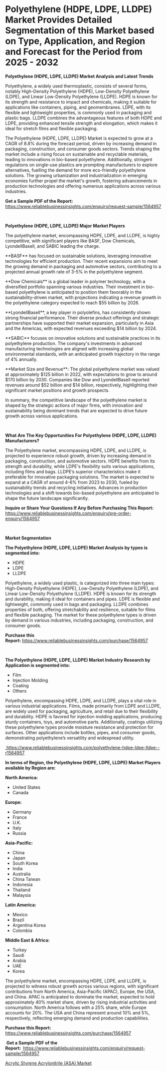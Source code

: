 <p><h1>Polyethylene (HDPE, LDPE, LLDPE) Market Provides Detailed Segmentation of this Market based on Type, Application, and Region and Forecast for the Period from 2025 - 2032</h1></p><p><strong>Polyethylene (HDPE, LDPE, LLDPE) Market Analysis and Latest Trends</strong></p>
<p><p>Polyethylene, a widely used thermoplastic, consists of several forms, notably High-Density Polyethylene (HDPE), Low-Density Polyethylene (LDPE), and Linear Low-Density Polyethylene (LLDPE). HDPE is known for its strength and resistance to impact and chemicals, making it suitable for applications like containers, piping, and geomembranes. LDPE, with its flexible and lightweight properties, is commonly used in packaging and plastic bags. LLDPE combines the advantageous features of both HDPE and LDPE, providing enhanced tensile strength and elongation, which makes it ideal for stretch films and flexible packaging.</p><p>The Polyethylene (HDPE, LDPE, LLDPE) Market is expected to grow at a CAGR of 8.8% during the forecast period, driven by increasing demand in packaging, construction, and consumer goods sectors. Trends shaping the market include a rising focus on sustainable and recyclable materials, leading to innovations in bio-based polyethylene. Additionally, stringent regulations on single-use plastics are prompting manufacturers to explore alternatives, fuelling the demand for more eco-friendly polyethylene solutions. The growing urbanization and industrialization in emerging economies further propel the market's growth, fostering advancements in production technologies and offering numerous applications across various industries.</p></p>
<p><strong>Get a Sample PDF of the Report:&nbsp;</strong> <a href="https://www.reliablebusinessinsights.com/enquiry/request-sample/1564957?utm_campaign=2220&utm_medium=2&utm_source=Github&utm_content=ia&utm_term=01022025&utm_id=polyethylene-hdpe-ldpe-lldpe">https://www.reliablebusinessinsights.com/enquiry/request-sample/1564957</a></p>
<p>&nbsp;</p>
<p><strong>Polyethylene (HDPE, LDPE, LLDPE) Major Market Players</strong></p>
<p><p>The polyethylene market, encompassing HDPE, LDPE, and LLDPE, is highly competitive, with significant players like BASF, Dow Chemicals, LyondellBasell, and SABIC leading the charge.</p><p>**BASF** has focused on sustainable solutions, leveraging innovative technologies for efficient production. Their recent expansions aim to meet the growing demand in packaging and automotive sectors, contributing to a projected annual growth rate of 3-5% in the polyethylene segment.</p><p>**Dow Chemicals** is a global leader in polymer technology, with a diversified portfolio spanning various industries. Their investment in bio-based polyethylene is anticipated to position them favorably in the sustainability-driven market, with projections indicating a revenue growth in the polyethylene category expected to reach $55 billion by 2026.</p><p>**LyondellBasell**, a key player in polyolefins, has consistently shown strong financial performance. Their diverse product offerings and strategic partnerships have supported their market expansion, particularly in Asia and the Americas, with expected revenues exceeding $14 billion by 2024.</p><p>**SABIC** focuses on innovative solutions and sustainable practices in its polyethylene production. The company's investments in advanced manufacturing technologies are aligned with increasing global environmental standards, with an anticipated growth trajectory in the range of 4% annually.</p><p>**Market Size and Revenue**: The global polyethylene market was valued at approximately $125 billion in 2022, with expectations to grow to around $170 billion by 2030. Companies like Dow and LyondellBasell reported revenues around $52 billion and $14 billion, respectively, highlighting their significant market positions and growth prospects.</p><p>In summary, the competitive landscape of the polyethylene market is shaped by the strategic actions of major firms, with innovation and sustainability being dominant trends that are expected to drive future growth across various applications.</p></p>
<p>&nbsp;</p>
<p><strong>What Are The Key Opportunities For Polyethylene (HDPE, LDPE, LLDPE) Manufacturers?</strong></p>
<p><p>The Polyethylene market, encompassing HDPE, LDPE, and LLDPE, is projected to experience robust growth, driven by increasing demand in packaging, construction, and automotive sectors. HDPE benefits from its strength and durability, while LDPE's flexibility suits various applications, including films and bags. LLDPE’s superior characteristics make it preferable for innovative packaging solutions. The market is expected to expand at a CAGR of around 4-6% from 2023 to 2030, fueled by sustainability trends and recycling initiatives. Advances in production technologies and a shift towards bio-based polyethylene are anticipated to shape the future landscape significantly.</p></p>
<p><strong>Inquire or Share Your Questions If Any Before Purchasing This Report:</strong> <a href="https://www.reliablebusinessinsights.com/enquiry/pre-order-enquiry/1564957?utm_campaign=2220&utm_medium=2&utm_source=Github&utm_content=ia&utm_term=01022025&utm_id=polyethylene-hdpe-ldpe-lldpe">https://www.reliablebusinessinsights.com/enquiry/pre-order-enquiry/1564957</a></p>
<p>&nbsp;</p>
<p><strong>Market Segmentation</strong></p>
<p><strong>The Polyethylene (HDPE, LDPE, LLDPE) Market Analysis by types is segmented into:</strong></p>
<p><ul><li>HDPE</li><li>LDPE</li><li>LLDPE</li></ul></p>
<p><p>Polyethylene, a widely used plastic, is categorized into three main types: High-Density Polyethylene (HDPE), Low-Density Polyethylene (LDPE), and Linear Low-Density Polyethylene (LLDPE). HDPE is known for its strength and durability, making it ideal for containers and pipes. LDPE is flexible and lightweight, commonly used in bags and packaging. LLDPE combines properties of both, offering stretchability and resilience, suitable for films and flexible packaging. The market for these polyethylene types is driven by demand in various industries, including packaging, construction, and consumer goods.</p></p>
<p><strong>Purchase this Report:&nbsp;</strong><a href="https://www.reliablebusinessinsights.com/purchase/1564957?utm_campaign=2220&utm_medium=2&utm_source=Github&utm_content=ia&utm_term=01022025&utm_id=polyethylene-hdpe-ldpe-lldpe">https://www.reliablebusinessinsights.com/purchase/1564957</a></p>
<p>&nbsp;</p>
<p><strong>The Polyethylene (HDPE, LDPE, LLDPE) Market Industry Research by Application is segmented into:</strong></p>
<p><ul><li>Film</li><li>Injection Molding</li><li>Coating</li><li>Others</li></ul></p>
<p><p>Polyethylene, encompassing HDPE, LDPE, and LLDPE, plays a vital role in various industrial applications. Films, made primarily from LDPE and LLDPE, are widely used for packaging, agriculture, and retail due to their flexibility and durability. HDPE is favored for injection molding applications, producing sturdy containers, toys, and automotive parts. Additionally, coatings utilizing these polyethylene types provide moisture resistance and protection for surfaces. Other applications include bottles, pipes, and consumer goods, demonstrating polyethylene’s versatility and widespread utility.</p></p>
<p><a href="https://www.reliablebusinessinsights.com/polyethylene-hdpe-ldpe-lldpe--r1564957?utm_campaign=2220&utm_medium=2&utm_source=Github&utm_content=ia&utm_term=01022025&utm_id=polyethylene-hdpe-ldpe-lldpe">&nbsp;https://www.reliablebusinessinsights.com/polyethylene-hdpe-ldpe-lldpe--r1564957</a></p>
<p><strong>In terms of Region, the Polyethylene (HDPE, LDPE, LLDPE) Market Players available by Region are:</strong></p>
<p>
    <p> <strong> North America: </strong>
        <ul>
            <li>United States</li>
            <li>Canada</li>
        </ul>
        </p> 
    <p> <strong> Europe: </strong>
        <ul>
            <li>Germany</li>
            <li>France</li>
            <li>U.K.</li>
            <li>Italy</li>
            <li>Russia</li>
        </ul>
        </p> 
    <p> <strong> Asia-Pacific: </strong>
        <ul>
            <li>China</li>
            <li>Japan</li>
            <li>South Korea</li>
            <li>India</li>
            <li>Australia</li>
            <li>China Taiwan</li>
            <li>Indonesia</li>
            <li>Thailand</li>
            <li>Malaysia</li>
        </ul>
        </p> 
    <p> <strong> Latin America: </strong>
        <ul>
            <li>Mexico</li>
            <li>Brazil</li>
            <li>Argentina Korea</li>
            <li>Colombia</li>
        </ul>
        </p> 
    <p> <strong> Middle East & Africa: </strong>
        <ul>
            <li>Turkey</li>
            <li>Saudi</li>
            <li>Arabia</li>
            <li>UAE</li>
            <li>Korea</li>
        </ul>
    </p>
    </p>
<p><p>The polyethylene market, encompassing HDPE, LDPE, and LLDPE, is projected to witness robust growth across various regions, with significant contributions from North America, Asia-Pacific (APAC), Europe, the USA, and China. APAC is anticipated to dominate the market, expected to hold approximately 40% market share, driven by rising industrial activities and consumption. North America follows with a 25% share, while Europe accounts for 20%. The USA and China represent around 10% and 5%, respectively, reflecting emerging demand and production capabilities.</p></p>
<p><strong>Purchase this Report: </strong><a href="https://www.reliablebusinessinsights.com/purchase/1564957?utm_campaign=2220&utm_medium=2&utm_source=Github&utm_content=ia&utm_term=01022025&utm_id=polyethylene-hdpe-ldpe-lldpe">https://www.reliablebusinessinsights.com/purchase/1564957</a></p>
<p>&nbsp;<strong>Get a Sample PDF of the Report:&nbsp;&nbsp;</strong><a href="https://www.reliablebusinessinsights.com/enquiry/request-sample/1564957?utm_campaign=2220&utm_medium=2&utm_source=Github&utm_content=ia&utm_term=01022025&utm_id=polyethylene-hdpe-ldpe-lldpe">https://www.reliablebusinessinsights.com/enquiry/request-sample/1564957</a></p>
<p><strong></strong></p>
<p><p><a href="https://github.com/norbeludie83/Market-Research-Report-List-1/blob/main/acrylic-styrene-acrylonitrile-asa-market.md?utm_campaign=2220&utm_medium=2&utm_source=Github&utm_content=ia&utm_term=01022025&utm_id=polyethylene-hdpe-ldpe-lldpe">Acrylic Styrene Acrylonitrile (ASA) Market</a></p></p>